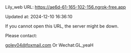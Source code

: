 Lily_web URL: https://ae6d-61-165-102-156.ngrok-free.app

Updated at: 2024-12-10 16:36:10

If you cannot open this URL, the server might be down.

Please contact: 

goley04@foxmail.com Or Wechat:GL_yeaH